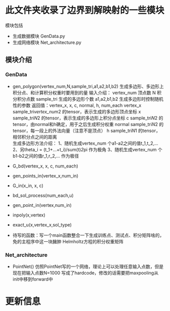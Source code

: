 # 此文件夹收录了边界到解映射的一些模块

模块包括
- 生成数据模块 GenData.py
- 生成网络模块 Net_architecture.py

## 模块介绍

### GenData

- gen_polygon(vertex_num,N,sample_tri,a1,a2,b1,b2)
生成多边形、多边形上积分点、和计算积分权重时要用到的量
输入介绍：
         vertex_num  顶点数
         N           积分积分点数
         sample_tri  生成的多边形个数
         a1,a2,b1,b2 生成多边形时控制随机性的参数
返回值：vertex_x, x, c, normal, h, num_each
         vertex_x sample_tri*vertex_num*2 的tensor，表示生成的多边形顶点坐标
         x        sample_tri*N*2 的tensor，表示生成的多边形上积分点坐标
         c        sample_tri*N*2 的tensor，由normal和h确定，用于之后生成积分权重
         normal   sample_tri*N*2 的tensor，每一段上的外法向量（注意不是顶点）
         h        sample_tri*N*1 的tensor，相邻积分点之间的距离  
生成多边形方法介绍：
        1、随机生成vertex_num 个a1-a2之间的值t_1,t_2,...
        2、另theta_i = (t_1+...+t_i)/sum(t)*2*pi 作为极角
        3、随机生成vertex_num 个b1-b2之间的值r_1,r_2,... 作为极径
         
- G_bd(vertex_x, x, c, num_each)
- gen_points_in(vertex_x,num_in)
- G_in(x_in, x, c)
- bd_sol_process(num_each,u)
- gen_point_in(vertex,num_in)
- inpoly(x,vertex)
- exact_u(x,vertex_x,sol_type)

- 待写的函数：写一个main函数整合一下生成训练点、测试点、积分矩阵啥的，免的主程序中这一块臃肿
            Helmholtz方程的积分权重矩阵

### Net_architecture
- PointNet()
仿照PointNet写的一个网络，理论上可以处理任意输入点数，但是现在把输入点数N=1000 写成了hardcode，修改的话需要把maxpooling从init中移到forward中



# 更新信息
